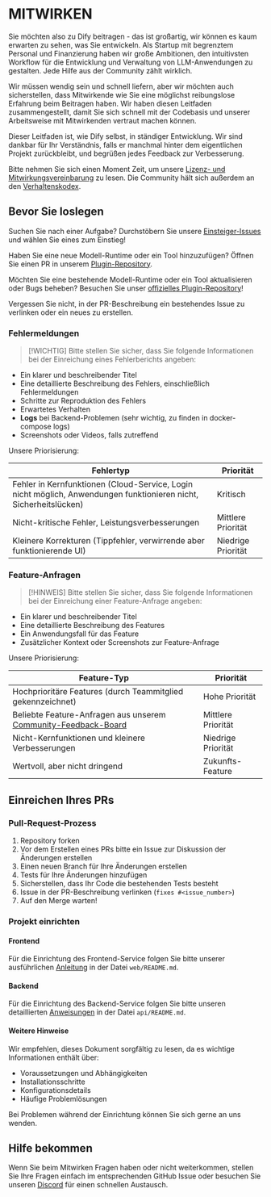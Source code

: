 # MITWIRKEN

Sie möchten also zu Dify beitragen - das ist großartig, wir können es kaum erwarten zu sehen, was Sie entwickeln. Als Startup mit begrenztem Personal und Finanzierung haben wir große Ambitionen, den intuitivsten Workflow für die Entwicklung und Verwaltung von LLM-Anwendungen zu gestalten. Jede Hilfe aus der Community zählt wirklich.

Wir müssen wendig sein und schnell liefern, aber wir möchten auch sicherstellen, dass Mitwirkende wie Sie eine möglichst reibungslose Erfahrung beim Beitragen haben. Wir haben diesen Leitfaden zusammengestellt, damit Sie sich schnell mit der Codebasis und unserer Arbeitsweise mit Mitwirkenden vertraut machen können.

Dieser Leitfaden ist, wie Dify selbst, in ständiger Entwicklung. Wir sind dankbar für Ihr Verständnis, falls er manchmal hinter dem eigentlichen Projekt zurückbleibt, und begrüßen jedes Feedback zur Verbesserung.

Bitte nehmen Sie sich einen Moment Zeit, um unsere [Lizenz- und Mitwirkungsvereinbarung](../LICENSE) zu lesen. Die Community hält sich außerdem an den [Verhaltenskodex](https://github.com/langgenius/.github/blob/main/CODE_OF_CONDUCT.md).

## Bevor Sie loslegen

Suchen Sie nach einer Aufgabe? Durchstöbern Sie unsere [Einsteiger-Issues](https://github.com/langgenius/dify/issues?q=is%3Aissue%20state%3Aopen%20label%3A%22good%20first%20issue%22) und wählen Sie eines zum Einstieg!

Haben Sie eine neue Modell-Runtime oder ein Tool hinzuzufügen? Öffnen Sie einen PR in unserem [Plugin-Repository](https://github.com/langgenius/dify-plugins).

Möchten Sie eine bestehende Modell-Runtime oder ein Tool aktualisieren oder Bugs beheben? Besuchen Sie unser [offizielles Plugin-Repository](https://github.com/langgenius/dify-official-plugins)!

Vergessen Sie nicht, in der PR-Beschreibung ein bestehendes Issue zu verlinken oder ein neues zu erstellen.

### Fehlermeldungen

> [!WICHTIG]
> Bitte stellen Sie sicher, dass Sie folgende Informationen bei der Einreichung eines Fehlerberichts angeben:

- Ein klarer und beschreibender Titel
- Eine detaillierte Beschreibung des Fehlers, einschließlich Fehlermeldungen
- Schritte zur Reproduktion des Fehlers
- Erwartetes Verhalten
- **Logs** bei Backend-Problemen (sehr wichtig, zu finden in docker-compose logs)
- Screenshots oder Videos, falls zutreffend

Unsere Priorisierung:

| Fehlertyp | Priorität |
| ------------------------------------------------------------ | --------------- |
| Fehler in Kernfunktionen (Cloud-Service, Login nicht möglich, Anwendungen funktionieren nicht, Sicherheitslücken) | Kritisch |
| Nicht-kritische Fehler, Leistungsverbesserungen | Mittlere Priorität |
| Kleinere Korrekturen (Tippfehler, verwirrende aber funktionierende UI) | Niedrige Priorität |

### Feature-Anfragen

> [!HINWEIS]
> Bitte stellen Sie sicher, dass Sie folgende Informationen bei der Einreichung einer Feature-Anfrage angeben:

- Ein klarer und beschreibender Titel
- Eine detaillierte Beschreibung des Features
- Ein Anwendungsfall für das Feature
- Zusätzlicher Kontext oder Screenshots zur Feature-Anfrage

Unsere Priorisierung:

| Feature-Typ | Priorität |
| ------------------------------------------------------------ | --------------- |
| Hochprioritäre Features (durch Teammitglied gekennzeichnet) | Hohe Priorität |
| Beliebte Feature-Anfragen aus unserem [Community-Feedback-Board](https://github.com/langgenius/dify/discussions/categories/feedbacks) | Mittlere Priorität |
| Nicht-Kernfunktionen und kleinere Verbesserungen | Niedrige Priorität |
| Wertvoll, aber nicht dringend | Zukunfts-Feature |

## Einreichen Ihres PRs

### Pull-Request-Prozess

1. Repository forken
1. Vor dem Erstellen eines PRs bitte ein Issue zur Diskussion der Änderungen erstellen
1. Einen neuen Branch für Ihre Änderungen erstellen
1. Tests für Ihre Änderungen hinzufügen
1. Sicherstellen, dass Ihr Code die bestehenden Tests besteht
1. Issue in der PR-Beschreibung verlinken (`fixes #<issue_number>`)
1. Auf den Merge warten!

### Projekt einrichten

#### Frontend

Für die Einrichtung des Frontend-Service folgen Sie bitte unserer ausführlichen [Anleitung](https://github.com/langgenius/dify/blob/main/web/README.md) in der Datei `web/README.md`.

#### Backend

Für die Einrichtung des Backend-Service folgen Sie bitte unseren detaillierten [Anweisungen](https://github.com/langgenius/dify/blob/main/api/README.md) in der Datei `api/README.md`.

#### Weitere Hinweise

Wir empfehlen, dieses Dokument sorgfältig zu lesen, da es wichtige Informationen enthält über:

- Voraussetzungen und Abhängigkeiten
- Installationsschritte
- Konfigurationsdetails
- Häufige Problemlösungen

Bei Problemen während der Einrichtung können Sie sich gerne an uns wenden.

## Hilfe bekommen

Wenn Sie beim Mitwirken Fragen haben oder nicht weiterkommen, stellen Sie Ihre Fragen einfach im entsprechenden GitHub Issue oder besuchen Sie unseren [Discord](https://discord.gg/8Tpq4AcN9c) für einen schnellen Austausch.
